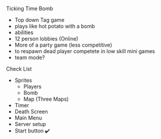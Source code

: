 Ticking Time Bomb
- Top down Tag game 
- plays like hot potato with a bomb
- abilities
- 12 person lobbies (Online)
- More of a party game (less competitive)
- to respawn dead player competete in low skill mini games
- team mode?

Check List
- Sprites 
    - Players
    - Bomb
    - Map (Three Maps)
- Timer
- Death Screen
- Main Menu
- Server setup 
- Start button ✔️